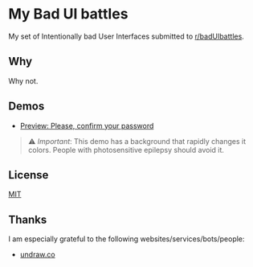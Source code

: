 # My Bad UI battles

My set of Intentionally bad User Interfaces submitted to [r/badUIbattles](https://www.reddit.com/r/badUIbattles/).

## Why

Why not.

## Demos

- [Preview: Please, confirm your password](./please-confirm-password/please-confirm-password.gif)
> ⚠ *Important*: This demo has a background that rapidly changes it colors. People with photosensitive epilepsy should avoid it.  


## License
[MIT](https://choosealicense.com/licenses/mit/)

## Thanks

I am especially grateful to the following websites/services/bots/people: 

- [undraw.co](https://undraw.co/)
